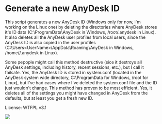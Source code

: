 # Generate a new AnyDesk ID

This script generates a new AnyDesk ID (Windows only for now, I'm working on the Linux one) by deleting the directories where AnyDesk stores it's ID data (C:\ProgramData\AnyDesk in Windows, /root/.anydesk in Linux). It also deletes all the AnyDesk user profiles from local users, since the AnyDesk ID is also copied in the user profiles (C:\Users\<UserName>\AppData\Roaming\AnyDesk in Windows, /home/<username>/.anydesk in Linux).

Some pepople might call this method destructive (sice it destroys all AnyDesk settings, including history, recent sessions, etc.), but I call it failsafe. Yes, the AnyDesk ID is stored in system.conf (located in the AnyDesk system wide directory, C:\ProgramData for Windows, /root for Linux), but I've had cases where I've deleted the system.conf file and the ID just wouldn't change. This method has proven to be most efficient. Yes, it deletes all of the settings you might have changed in AnyDesk from the defaults, but at least you get a fresh new ID.

License: WTFPL v3.1

<img src="http://www.wtfpl.net/wp-content/uploads/2012/12/wtfpl-badge-1.png">
